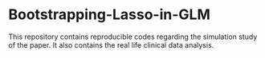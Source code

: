 # Bootstrapping-Lasso-in-GLM
This repository contains reproducible codes regarding the simulation study of the paper. It also contains the real life clinical data analysis.
